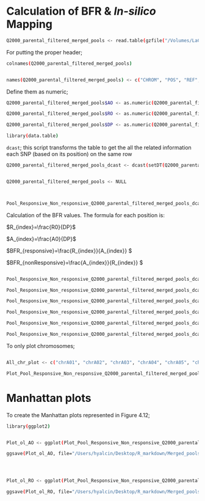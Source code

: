 # Calculation of BFR & *In-silico* Mapping

```sh
Q2000_parental_filtered_merged_pools <- read.table(gzfile("/Volumes/LaCie/BSA/SNP_calls/freebayes/Unique_map_chr_2nd_call_merged_pools/concatenated/All_concat_merged_pools_rmdup_unique_bwa_filter_Q2000_D20_Parent.txt"), header = F, stringsAsFactors = F)

```

For putting the proper header;

```sh
colnames(Q2000_parental_filtered_merged_pools)


names(Q2000_parental_filtered_merged_pools) <- c("CHROM", "POS", "REF", "ALT", "QUAL", "TYPE", "SAMPLE", "GT", "RO", "AO", "POS0", "DP")

```

Define them as numeric;

```sh
Q2000_parental_filtered_merged_pools$AO <- as.numeric(Q2000_parental_filtered_merged_pools$AO)

Q2000_parental_filtered_merged_pools$RO <- as.numeric(Q2000_parental_filtered_merged_pools$RO)

Q2000_parental_filtered_merged_pools$DP <- as.numeric(Q2000_parental_filtered_merged_pools$DP)
```

```sh
library(data.table)
```


```dcast```; this script transforms the table to get the all the related information each SNP (based on its position) on the same row 





```sh
Q2000_parental_filtered_merged_pools_dcast <- dcast(setDT(Q2000_parental_filtered_merged_pools), CHROM + POS + REF + ALT + QUAL +TYPE + POS0 ~ SAMPLE, value.var = c("RO", "AO", "DP"))


Q2000_parental_filtered_merged_pools <- NULL



Pool_Responsive_Non_responsive_Q2000_parental_filtered_merged_pools_dcast <- Q2000_parental_filtered_merged_pools_dcast[,c("CHROM", "POS", "REF", "ALT", "QUAL", "POS0", "RO_Pool_Non_responsive", "AO_Pool_Non_responsive", "DP_Pool_Non_responsive", "RO_Pool_Responsive", "AO_Pool_Responsive", "DP_Pool_Responsive")]
```

Calculation of the BFR values. The formula for each position is:

$R_{index}=\frac{R0}{DP}$

$A_{index}=\frac{A0}{DP}$

$BFR_{responsive}=\frac{R_{index}}{A_{index}} $

$BFR_{nonResponsive}=\frac{A_{index}}{R_{index}} $



```sh

Pool_Responsive_Non_responsive_Q2000_parental_filtered_merged_pools_dcast$Pool_Non_responsive_index_AO <- Pool_Responsive_Non_responsive_Q2000_parental_filtered_merged_pools_dcast$AO_Pool_Non_responsive / Pool_Responsive_Non_responsive_Q2000_parental_filtered_merged_pools_dcast$DP_Pool_Non_responsive

Pool_Responsive_Non_responsive_Q2000_parental_filtered_merged_pools_dcast$Pool_Responsive_index_AO <- Pool_Responsive_Non_responsive_Q2000_parental_filtered_merged_pools_dcast$AO_Pool_Responsive / Pool_Responsive_Non_responsive_Q2000_parental_filtered_merged_pools_dcast$DP_Pool_Responsive

Pool_Responsive_Non_responsive_Q2000_parental_filtered_merged_pools_dcast$Pool_Non_responsive_index_RO <- Pool_Responsive_Non_responsive_Q2000_parental_filtered_merged_pools_dcast$RO_Pool_Non_responsive / Pool_Responsive_Non_responsive_Q2000_parental_filtered_merged_pools_dcast$DP_Pool_Non_responsive

Pool_Responsive_Non_responsive_Q2000_parental_filtered_merged_pools_dcast$Pool_Responsive_index_RO <- Pool_Responsive_Non_responsive_Q2000_parental_filtered_merged_pools_dcast$RO_Pool_Responsive / Pool_Responsive_Non_responsive_Q2000_parental_filtered_merged_pools_dcast$DP_Pool_Responsive

Pool_Responsive_Non_responsive_Q2000_parental_filtered_merged_pools_dcast$Bulk_ratio_AO <- Pool_Responsive_Non_responsive_Q2000_parental_filtered_merged_pools_dcast$Pool_Responsive_index_AO / Pool_Responsive_Non_responsive_Q2000_parental_filtered_merged_pools_dcast$Pool_Non_responsive_index_AO

Pool_Responsive_Non_responsive_Q2000_parental_filtered_merged_pools_dcast$Bulk_ratio_RO <- Pool_Responsive_Non_responsive_Q2000_parental_filtered_merged_pools_dcast$Pool_Responsive_index_RO / Pool_Responsive_Non_responsive_Q2000_parental_filtered_merged_pools_dcast$Pool_Non_responsive_index_RO

```

To only plot chromosomes;

```sh

All_chr_plot <- c("chrA01", "chrA02", "chrA03", "chrA04", "chrA05", "chrA06", "chrA07", "chrA08", "chrA09", "chrA10", "chrC01", "chrC02", "chrC03", "chrC04", "chrC05", "chrC06", "chrC07", "chrC08", "chrC09")

Plot_Pool_Responsive_Non_responsive_Q2000_parental_filtered_merged_pools_dcast <- Pool_Responsive_Non_responsive_Q2000_parental_filtered_merged_pools_dcast[Pool_Responsive_Non_responsive_Q2000_parental_filtered_merged_pools_dcast$CHROM %in% All_chr_plot, ]
```


# Manhattan plots

To create the Manhattan plots represented in Figure 4.12;

```sh
library(ggplot2)
```





```sh

Plot_ol_AO <- ggplot(Plot_Pool_Responsive_Non_responsive_Q2000_parental_filtered_merged_pools_dcast, aes(x=POS, y=Bulk_ratio_AO)) + geom_point(aes(color=CHROM)) + facet_wrap(~CHROM, nrow = 1, scales = "free_x") + theme(axis.text.y = element_text(size = 20) , strip.text = element_text(size = 25, face = "bold"), axis.title.y = element_text(size = 20, face = "bold"), axis.title.x = element_text(size = 20, face = "bold"), legend.title = element_text(size = 18, face = "bold"), legend.text = element_text(size = 15)) 

ggsave(Plot_ol_AO, file="/Users/hyalcin/Desktop/R_markdown/Merged_pools/BFRs_Responsive_Nonresponsive/Parental_Q2000/BFR_AO_Pool_Responsive_Non_responsive_Plot_parental_Q2000_arranged_filtered.png", width=50, height=12, limitsize = FALSE)




Plot_ol_RO <- ggplot(Plot_Pool_Responsive_Non_responsive_Q2000_parental_filtered_merged_pools_dcast, aes(x=POS, y=Bulk_ratio_RO)) + geom_point(aes(color=CHROM)) + facet_wrap(~CHROM, nrow = 1, scales = "free_x") + theme(axis.text.y = element_text(size = 20) , strip.text = element_text(size = 25, face = "bold"), axis.title.y = element_text(size = 20, face = "bold"), axis.title.x = element_text(size = 20, face = "bold"), legend.title = element_text(size = 18, face = "bold"), legend.text = element_text(size = 15)) 

ggsave(Plot_ol_RO, file="/Users/hyalcin/Desktop/R_markdown/Merged_pools/BFRs_Responsive_Nonresponsive/Parental_Q2000/BFR_RO_Pool_Responsive_Non_responsive_Plot_parental_Q2000_arranged_filtered.png", width=50, height=12, limitsize = FALSE)





```



